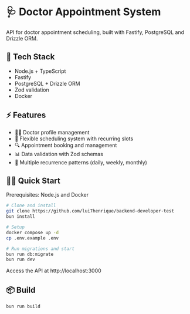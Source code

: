 # 🩺 Doctor Appointment System

API for doctor appointment scheduling, built with Fastify, PostgreSQL and Drizzle ORM.

## 🚀 Tech Stack

- Node.js + TypeScript
- Fastify
- PostgreSQL + Drizzle ORM
- Zod validation
- Docker

## ⚡ Features

- 👨‍⚕️ Doctor profile management
- 📅 Flexible scheduling system with recurring slots
- 🔍 Appointment booking and management
- 📊 Data validation with Zod schemas
- 🔄 Multiple recurrence patterns (daily, weekly, monthly)

## 🏃‍♂️ Quick Start

Prerequisites: Node.js and Docker

```bash
# Clone and install
git clone https://github.com/lui7henrique/backend-developer-test
bun install

# Setup
docker compose up -d
cp .env.example .env

# Run migrations and start
bun run db:migrate
bun run dev
```

Access the API at http://localhost:3000

## 📦 Build

```bash
bun run build
```
